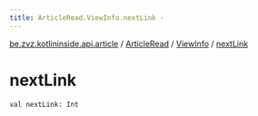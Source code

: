 ```yaml
---
title: ArticleRead.ViewInfo.nextLink - 
---
```


[be.zvz.kotlininside.api.article](../../index.html) / [ArticleRead](../index.html) / [ViewInfo](index.html) / [nextLink](./next-link.html)

# nextLink

`val nextLink: Int`